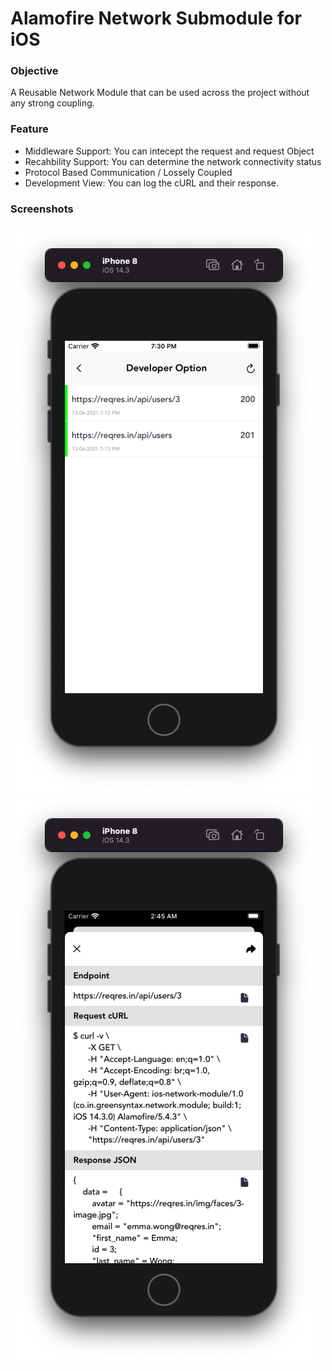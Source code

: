 # Alamofire Network Submodule for iOS 

### Objective 
A Reusable Network Module that can be used across the project without any strong coupling. 

### Feature
* Middleware Support: You can intecept the request and request Object
* Recahbility Support: You can determine the network connectivity status
* Protocol Based Communication / Lossely Coupled 
* Development View: You can log the cURL and their response.   

### Screenshots
![Development Logging Screen](https://github.com/TrashIO/green-ios-network/blob/main/developer-list.png)
![Development Logging Screen](https://github.com/TrashIO/green-ios-network/blob/main/developer-detail.png)


